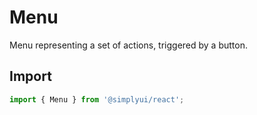 # Menu

Menu representing a set of actions, triggered by a button.

## Import

```jsx
import { Menu } from '@simplyui/react';
```
